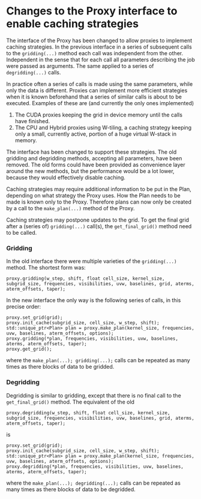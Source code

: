 # Changes to the Proxy interface to enable caching strategies

The interface of the Proxy has been changed to allow proxies to implement caching strategies.
In the previous interface in a series of subsequent calls to the `gridding(...)` method
each call was independent from the other. Independent in the sense that for each call all parameters describing the job were passed as arguments. The same applied to a series of `degridding(...)` calls.

In practice often a series of calls is made using the same parameters, while only the data is different. Proxies can implement more efficient strategies when it is known beforehand that a series of similar calls is about to be executed. Examples of these are (and currently the only ones implemented)

1. The CUDA proxies keeping the grid in device memory until the calls have finished.
2. The CPU and Hybrid proxies using W-tiling, a caching strategy keeping only a small, currently active, portion of a huge virtual W-stack in memory.

The interface has been changed to support these strategies. The old gridding and degridding methods, accepting all parameters, have been removed. The old forms could have been provided as convenience layer around the new methods, but the performance would be a lot lower, because they would effectively disable caching.

Caching strategies may require additional information to be put in the Plan, depending on what strategy the Proxy uses. How the Plan needs to be made is known only to the Proxy. Therefore plans can now only be created by a call to the `make_plan(...)` method of the Proxy.

Caching strategies may postpone updates to the grid. To get the final grid after a (series of) `gridding(...)` call(s), the `get_final_grid()` method need to be called.

### Gridding
In the old interface there were multiple varieties of the `gridding(...)` method. The shortest form was:
```
proxy.gridding(w_step, shift, float cell_size, kernel_size, subgrid_size, frequencies, visibilities, uvw, baselines, grid, aterms, aterm_offsets, taper);
```

In the new interface the only way is the following series of calls, in this precise order:
```
proxy.set_grid(grid);
proxy.init_cache(subgrid_size, cell_size, w_step, shift);
std::unique_ptr<Plan> plan = proxy.make_plan(kernel_size, frequencies, uvw, baselines, aterm_offsets, options);
proxy.gridding(*plan, frequencies, visibilities, uvw, baselines, aterms, aterm_offsets, taper);
proxy.get_grid();
```
where the `make_plan(...); gridding(...);` calls can be repeated as many times as there blocks of data to be gridded.

### Degridding
Degridding is similar to gridding, except that there is no final call to the `get_final_grid()` method.
The equivalent of the old
```
proxy.degridding(w_step, shift, float cell_size, kernel_size, subgrid_size, frequencies, visibilities, uvw, baselines, grid, aterms, aterm_offsets, taper);
```
is
```
proxy.set_grid(grid);
proxy.init_cache(subgrid_size, cell_size, w_step, shift);
std::unique_ptr<Plan> plan = proxy.make_plan(kernel_size, frequencies, uvw, baselines, aterm_offsets, options);
proxy.degridding(*plan, frequencies, visibilities, uvw, baselines, aterms, aterm_offsets, taper);
```
where the `make_plan(...); degridding(...);` calls can be repeated as many times as there blocks of data to be degridded.
